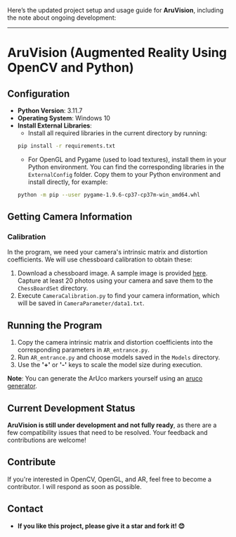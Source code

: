 Here’s the updated project setup and usage guide for **AruVision**, including the note about ongoing development:

---

# AruVision (Augmented Reality Using OpenCV and Python)

## Configuration
- **Python Version**: 3.11.7
- **Operating System**: Windows 10
- **Install External Libraries**:
   - Install all required libraries in the current directory by running:
   ```bash
   pip install -r requirements.txt
   ```
   - For OpenGL and Pygame (used to load textures), install them in your Python environment. You can find the corresponding libraries in the `ExternalConfig` folder. Copy them to your Python environment and install directly, for example:
   ```bash
   python -m pip --user pygame-1.9.6-cp37-cp37m-win_amd64.whl
   ```

## Getting Camera Information
### Calibration
In the program, we need your camera's intrinsic matrix and distortion coefficients. We will use chessboard calibration to obtain these:
1. Download a chessboard image. A sample image is provided [here](chessboard.png). Capture at least 20 photos using your camera and save them to the `ChessBoardSet` directory.
2. Execute `CameraCalibration.py` to find your camera information, which will be saved in `CameraParameter/data1.txt`.

## Running the Program
1. Copy the camera intrinsic matrix and distortion coefficients into the corresponding parameters in `AR_entrance.py`.
2. Run `AR_entrance.py` and choose models saved in the `Models` directory.
3. Use the **'+'** or **'-'** keys to scale the model size during execution.

**Note**: You can generate the ArUco markers yourself using an [aruco generator](http://chev.me/arucogen/).

## Current Development Status
**AruVision is still under development and not fully ready**, as there are a few compatibility issues that need to be resolved. Your feedback and contributions are welcome!

## Contribute
If you're interested in OpenCV, OpenGL, and AR, feel free to become a contributor. I will respond as soon as possible.

## Contact
- **If you like this project, please give it a star and fork it! 😊**
